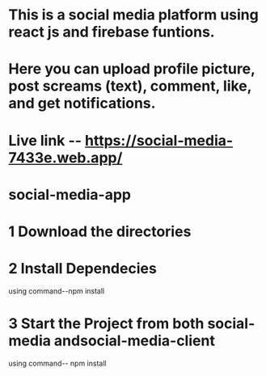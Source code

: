 # This is a social media platform using react js and firebase funtions.
# Here you can upload profile picture, post screams (text), comment, like, and get notifications.

# Live link -- https://social-media-7433e.web.app/

# social-media-app

# 1 Download the directories

# 2 Install  Dependecies

using command--npm install

# 3 Start the Project from both social-media andsocial-media-client

using command-- npm install
